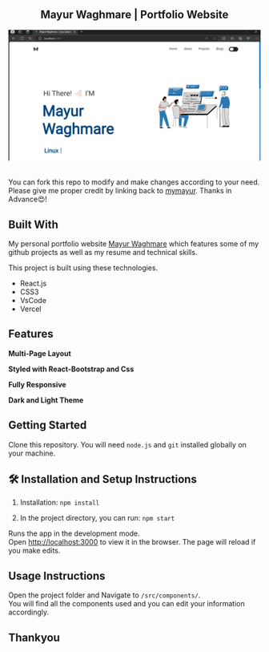 <h2 align="center">
  Mayur Waghmare | Portfolio Website<br/>
</h2>
<div align="center">
  <img alt="Demo" src="./Images/Portfolio.png" />
</div>

<br/>

<div align="center">

</div>

You can fork this repo to modify and make changes according to your need. Please give me proper credit by linking back to [mymayur](https://github.com/myrmayur/Portfolio-Website.git). Thanks in Advance😍!

## Built With

My personal portfolio website <a href="https://portfolio-f5d22.web.app/" target="_blank">Mayur Waghmare</a> which features some of my github projects as well as my resume and technical skills.<br/>

This project is built using these technologies.

- React.js
- CSS3
- VsCode
- Vercel

## Features

**Multi-Page Layout**

**Styled with React-Bootstrap and Css**

**Fully Responsive**

**Dark and Light Theme**

## Getting Started

Clone this repository. You will need `node.js` and `git` installed globally on your machine.

## 🛠 Installation and Setup Instructions

1. Installation: `npm install`

2. In the project directory, you can run: `npm start`

Runs the app in the development mode.\
Open [http://localhost:3000](http://localhost:3000) to view it in the browser.
The page will reload if you make edits.

## Usage Instructions

Open the project folder and Navigate to `/src/components/`. <br/>
You will find all the components used and you can edit your information accordingly.
 
 ## Thankyou